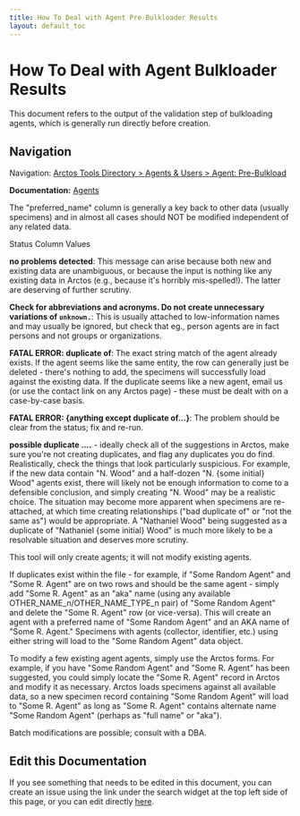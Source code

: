 ```yaml
---
title: How To Deal with Agent Pre-Bulkloader Results
layout: default_toc
---
```

# How To Deal with Agent Bulkloader Results

This document refers to the output of the validation step of bulkloading agents, which is generally run directly before creation.
## Navigation

Navigation: [Arctos Tools Directory > Agents & Users > Agent: Pre-Bulkload](https://arctos.database.museum/loaders/pre_bulkload_agents.cfm)

**Documentation:** <a href="https://handbook.arctosdb.org/documentation/agent.html" target="_blank">Agents</a>

The "preferred_name" column is generally a key back to other data (usually specimens) and in almost all cases should NOT be modified independent of any related data.

Status Column Values

**no problems detected**: This message can arise because both new and existing data are unambiguous, or because the input is nothing like any existing data in Arctos (e.g., because it's horribly mis-spelled!). The latter are deserving of further scrutiny.

**Check for abbreviations and acronyms. Do not create unnecessary variations of `unknown.`**: This is usually attached to low-information names and may usually be ignored, but check that eg., person agents are in fact persons and not groups or organizations.

**FATAL ERROR: duplicate of**: The exact string match of the agent already exists. If the agent seems like the same entity, the row can generally just be deleted - there's nothing to add, the specimens will successfully load against the existing data. If the duplicate seems like a new agent, email us (or use the contact link on any Arctos page) - these must be dealt with on a case-by-case basis.

**FATAL ERROR: {anything except duplicate of...}**: The problem should be clear from the status; fix and re-run.

**possible duplicate ....** - ideally check all of the suggestions in Arctos, make sure you're not creating duplicates, and flag any duplicates you do find. Realistically, check the things that look particularly suspicious. For example, if the new data contain "N. Wood" and a half-dozen "N. {some initial} Wood" agents exist, there will likely not be enough information to come to a defensible conclusion, and simply creating "N. Wood" may be a realistic choice. The situation may become more apparent when specimens are re-attached, at which time creating relationships ("bad duplicate of" or "not the same as") would be appropriate. A "Nathaniel Wood" being suggested as a duplicate of "Nathaniel {some initial} Wood" is much more likely to be a resolvable situation and deserves more scrutiny.

This tool will only create agents; it will not modify existing agents.

If duplicates exist within the file - for example, if "Some Random Agent" and "Some R. Agent" are on two rows and should be the same agent - simply add "Some R. Agent" as an "aka" name (using any available OTHER_NAME_n/OTHER_NAME_TYPE_n pair) of "Some Random Agent" and delete the "Some R. Agent" row (or vice-versa). This will create an agent with a preferred name of "Some Random Agent" and an AKA name of "Some R. Agent." Specimens with agents (collector, identifier, etc.) using either string will load to the "Some Random Agent" data object.

To modify a few existing agent agents, simply use the Arctos forms. For example, if you have "Some Random Agent" and "Some R. Agent" has been suggested, you could simply locate the "Some R. Agent" record in Arctos and modify it as necessary. Arctos loads specimens against all available data, so a new specimen record containing "Some Random Agent" will load to "Some R. Agent" as long as "Some R. Agent" contains alternate name "Some Random Agent" (perhaps as "full name" or "aka").

Batch modifications are possible; consult with a DBA.

## Edit this Documentation

If you see something that needs to be edited in this document, you can create an issue using the link under the search widget at the top left side of this page, or you can edit directly <a href="https://github.com/ArctosDB/documentation-wiki/edit/gh-pages/_how_to/How-to-deal-with-Agent-Bulkloader-results.markdown" target="_blank">here</a>.

